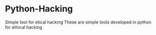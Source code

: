 # Python-Hacking
Simple tool for etical hacking
These are simple tools developed in python for ethical hacking
